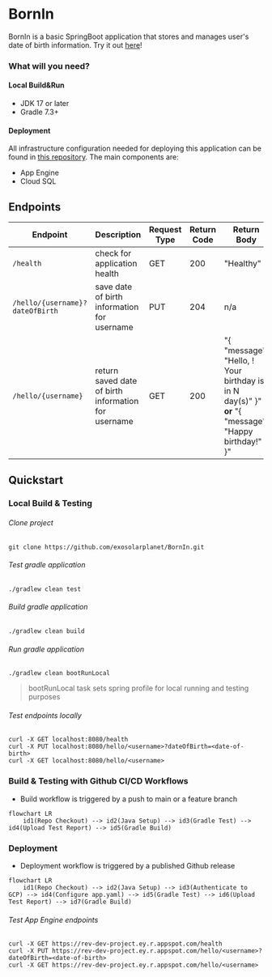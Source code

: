 # BornIn

BornIn is a basic SpringBoot application that stores and manages user's date of birth information. Try it out [here](https://rev-dev-project.ey.r.appspot.com/)! 

### What will you need?
#### Local Build&Run
* JDK 17 or later
* Gradle 7.3+

#### Deployment 
All infrastructure configuration needed for deploying this application can be found in [this repository](https://github.com/exosolarplanet/terraform-config).
The main components are:
* App Engine
* Cloud SQL

## Endpoints
| Endpoint | Description | Request Type | Return Code | Return Body |
| --- | --- | --- | --- | --- |
| `/health` | check for application health | GET | 200 | "Healthy" |
| `/hello/{username}?dateOfBirth` | save date of birth information for username | PUT | 204 | n/a |
| `/hello/{username}` | return saved date of birth information for username | GET | 200 | "{ "message": "Hello, <username>! Your birthday is in N day(s)" }" **or** "{ "message": "Happy birthday!" }"  |

## Quickstart
### Local Build & Testing
###### Clone project
`git clone https://github.com/exosolarplanet/BornIn.git`

###### Test gradle application
`./gradlew clean test`

###### Build gradle application
`./gradlew clean build`

###### Run gradle application
`./gradlew clean bootRunLocal`
>bootRunLocal task sets spring profile for local running and testing purposes

###### Test endpoints locally
```
curl -X GET localhost:8080/health
curl -X PUT localhost:8080/hello/<username>?dateOfBirth=<date-of-birth>
curl -X GET localhost:8080/hello/<username>
```

### Build & Testing with Github CI/CD Workflows
* Build workflow is triggered by a push to main or a feature branch
```mermaid
flowchart LR
    id1(Repo Checkout) --> id2(Java Setup) --> id3(Gradle Test) --> id4(Upload Test Report) --> id5(Gradle Build)
```

### Deployment
* Deployment workflow is triggered by a published Github release
```mermaid
flowchart LR
    id1(Repo Checkout) --> id2(Java Setup) --> id3(Authenticate to GCP) --> id4(Configure app.yaml) --> id5(Gradle Test) --> id6(Upload Test Report) --> id7(Gradle Build)
```

###### Test App Engine endpoints
```
curl -X GET https://rev-dev-project.ey.r.appspot.com/health
curl -X PUT https://rev-dev-project.ey.r.appspot.com/hello/<username>?dateOfBirth=<date-of-birth>
curl -X GET https://rev-dev-project.ey.r.appspot.com/hello/<username> 
```



